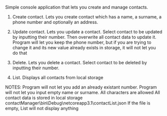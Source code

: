 Simple console application that lets you create and manage contacts.

1) Create contact. Lets you create contact which has a name, a surname, a phone number and optionally an address.

2) Update contact. Lets you update a contact. Select contact to be updated by inputting their number.
Then overwrite all contact data to update it. Program will let you keep the phone number, but if you are
trying to change it and its new value already exists in storage, it will not let you do that

3) Delete. Lets you delete a contact. Select contact to be deleted by inputting their number.

4) List. Displays all contacts from local storage

NOTES:
Program will not let you add an already existant number.
Program will not let you input empty name or surname. All characters are allowed
All contact data is stored in local storage contactManager\bin\Debug\netcoreapp3.1\contactList.json
If the file is empty, List will not display anything


